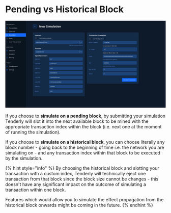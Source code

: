 # Pending vs Historical Block

![](<../../.gitbook/assets/Screenshot 2021-10-15 at 09.15.48.png>)

If you choose to **simulate on a pending block**, by submitting your simulation Tenderly will slot it into the next available block to be mined with the appropriate transaction index within the block (i.e. next one at the moment of running the simulation).

If you choose to **simulate on a historical block**, you can choose literally any block number - going back to the beginning of time i.e. the network you are simulating on - and any transaction index within that block to be executed by the simulation.

{% hint style="info" %}
By choosing the historical block and slotting your transaction with a custom index, Tenderly will technically eject one transaction from that block since the block size cannot be changes - this doesn't have any significant impact on the outcome of simulating a transaction within one block.



Features which would allow you to simulate the effect propagation from the historical block onwards might be coming in the future.
{% endhint %}

